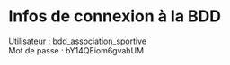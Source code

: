 # Infos de connexion à la BDD
Utilisateur : bdd_association_sportive <br>
Mot de passe : bY14QEiom6gvahUM